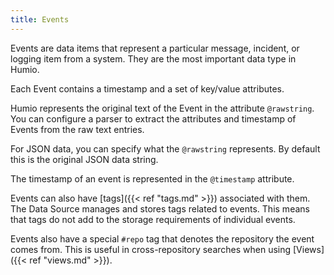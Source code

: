 ```yaml
---
title: Events
---
```


Events are data items that represent a particular message, incident, or logging
item from a system. They are the most important data type in Humio.

Each Event contains a timestamp and a set of key/value attributes.

Humio represents the original text of the Event in the attribute `@rawstring`.
You can configure a parser to extract the attributes and timestamp of Events
from the raw text entries.

For JSON data, you can specify what the `@rawstring` represents. By default
this is the original JSON data string.

The timestamp of an event is represented in the `@timestamp` attribute.

Events can also have [tags]({{< ref "tags.md" >}}) associated with them.
The Data Source manages and stores tags related to events. This means that tags
do not add to the storage requirements of individual events.

Events also have a special `#repo` tag that denotes the repository the event comes from.
This is useful in cross-repository searches when using [Views]({{< ref "views.md" >}}).
